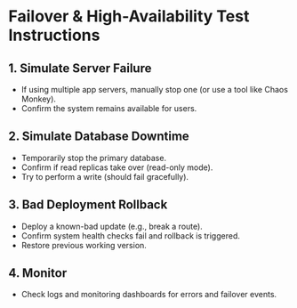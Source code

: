 # Failover & High-Availability Test Instructions

## 1. Simulate Server Failure
- If using multiple app servers, manually stop one (or use a tool like Chaos Monkey).
- Confirm the system remains available for users.

## 2. Simulate Database Downtime
- Temporarily stop the primary database.
- Confirm if read replicas take over (read-only mode).
- Try to perform a write (should fail gracefully).

## 3. Bad Deployment Rollback
- Deploy a known-bad update (e.g., break a route).
- Confirm system health checks fail and rollback is triggered.
- Restore previous working version.

## 4. Monitor
- Check logs and monitoring dashboards for errors and failover events. 